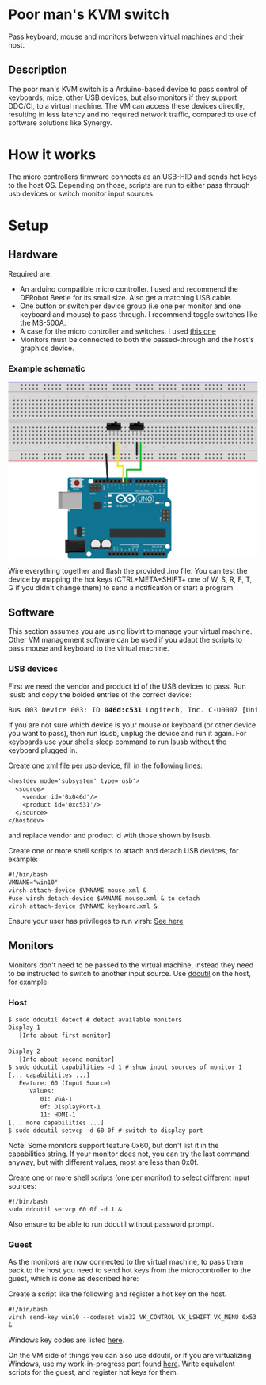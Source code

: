 # Poor man's KVM switch
Pass keyboard, mouse and monitors between virtual machines and their host.

## Description

The poor man's KVM switch is a Arduino-based device to pass control of keyboards, mice, other USB devices, but also monitors if they support DDC/CI, to a virtual machine. The VM can access these devices directly, resulting in less latency and no required network traffic, compared to use of software solutions like Synergy. 

# How it works

The micro controllers firmware connects as an USB-HID and sends hot keys to the host OS. Depending on those, scripts are run to either pass through usb devices or switch monitor input sources.

# Setup

## Hardware
Required are:
- An arduino compatible micro controller. I used and recommend the DFRobot Beetle for its small size. Also get a matching USB cable.
- One button or switch per device group (i.e one per monitor and one keyboard and mouse) to pass through. I recommend toggle switches like the MS-500A.
- A case for the micro controller and switches. I used [this one](https://www.reichelt.com/de/en/Plastic-small-Enclosures/RND-455-00055/3/index.html?ACTION=3&GROUPID=7715&ARTICLE=170587)
- Monitors must be connected to both the passed-through and the host's graphics device.

### Example schematic
![Alt text](./pmkvm_breadboard.svg)

Wire everything together and flash the provided .ino file. You can test the device by mapping the hot keys (CTRL+META+SHIFT+ one of W, S, R, F, T, G if you didn't change them) to send a notification or start a program.

## Software
This section assumes you are using libvirt to manage your virtual machine. Other VM management software can be used if you adapt the scripts to pass mouse and keyboard to the virtual machine.

### USB devices

First we need the vendor and product id of the USB devices to pass. Run lsusb and copy the bolded entries of the correct device:
<pre>
Bus 003 Device 003: ID <b>046d:c531</b> Logitech, Inc. C-U0007 [Unifying Receiver]
</pre>
If you are not sure which device is your mouse or keyboard (or other device you want to pass), then run lsusb, unplug the device and run it again. For keyboards use your shells sleep command to run lsusb without the keyboard plugged in.

Create one xml file per usb device, fill in the following lines:
~~~:
<hostdev mode='subsystem' type='usb'>   
  <source>                              
    <vendor id='0x046d'/> 
    <product id='0xc531'/>
  </source>                             
</hostdev>
~~~
and replace vendor and product id with those shown by lsusb.

Create one or more shell scripts to attach and detach USB devices, for example:
~~~:
#!/bin/bash
VMNAME="win10"
virsh attach-device $VMNAME mouse.xml &
#use virsh detach-device $VMNAME mouse.xml & to detach
virsh attach-device $VMNAME keyboard.xml &
~~~

Ensure your user has privileges to run virsh: [See here](https://wiki.archlinux.org/index.php/Libvirt#Set_up_authentication)

## Monitors

Monitors don't need to be passed to the virtual machine, instead they need to be instructed to switch to another input source. Use [ddcutil](https://github.com/rockowitz/ddcutil) on the host, for example:
### Host
~~~:
$ sudo ddcutil detect # detect available monitors
Display 1
   [Info about first monitor]

Display 2
   [Info about second monitor]
$ sudo ddcutil capabilities -d 1 # show input sources of monitor 1
[... capabilitites ...]
   Feature: 60 (Input Source)
      Values:
         01: VGA-1
         0f: DisplayPort-1
         11: HDMI-1
[... more capabilities ...]
$ sudo ddcutil setvcp -d 60 0f # switch to display port
~~~
Note: Some monitors support feature 0x60, but don't list it in the capabilities string. If your monitor does not, you can try the last command anyway, but with different values, most are less than 0x0f.

Create one or more shell scripts (one per monitor) to select different input sources:
~~~:
#!/bin/bash
sudo ddcutil setvcp 60 0f -d 1 &
~~~
Also ensure to be able to run ddcutil without password prompt.
### Guest
As the monitors are now connected to the virtual machine, to pass them back to the host you need to send hot keys from the microcontroller to the guest, which is done as described here:

Create a script like the following and register a hot key on the host.
~~~:
#!/bin/bash
virsh send-key win10 --codeset win32 VK_CONTROL VK_LSHIFT VK_MENU 0x53 &
~~~
Windows key codes are listed [here](https://docs.microsoft.com/en-us/windows/desktop/inputdev/virtual-key-codes).

On the VM side of things you can also use ddcutil, or if you are virtualizing Windows, use my work-in-progress port found [here](https://github.com/rtrbt/winddcutil). Write equivalent scripts for the guest, and register hot keys for them.
